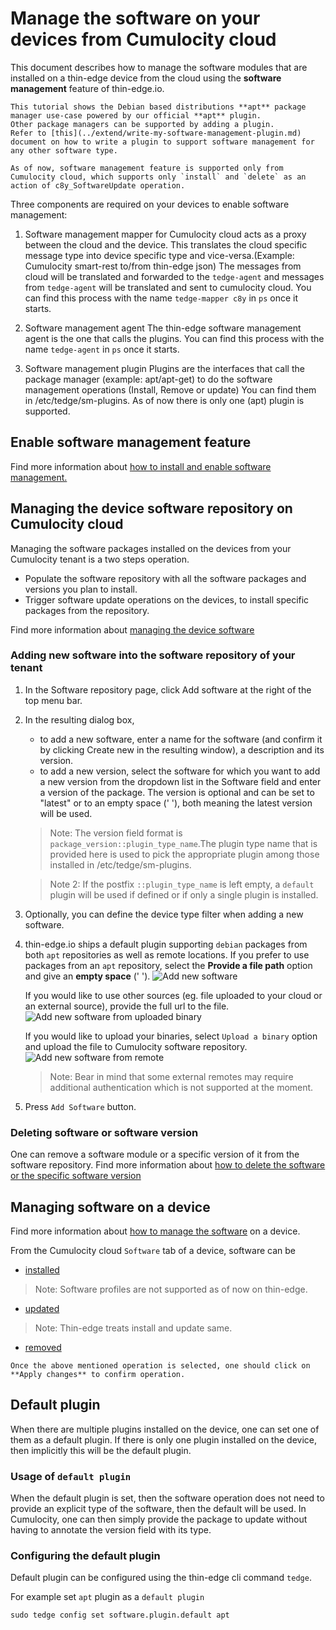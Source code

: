 # Manage the software on your devices from Cumulocity cloud

This document describes how to manage the software modules that are installed on a thin-edge device from the
cloud using the **software management** feature of thin-edge.io.

```admonish note
This tutorial shows the Debian based distributions **apt** package manager use-case powered by our official **apt** plugin.
Other package managers can be supported by adding a plugin.
Refer to [this](../extend/write-my-software-management-plugin.md) document on how to write a plugin to support software management for any other software type.
```

```admonish warning
As of now, software management feature is supported only from Cumulocity cloud, which supports only `install` and `delete` as an action of c8y_SoftwareUpdate operation.
```

Three components are required on your devices to enable software management:

1. Software management mapper for Cumulocity cloud acts as a proxy between the cloud and the device.
   This translates the cloud specific message type into device specific type and vice-versa.(Example: Cumulocity smart-rest to/from thin-edge json)
   The messages from cloud will be translated and forwarded to the `tedge-agent` and messages from `tedge-agent` will be translated and sent to cumulocity cloud.
   You can find this process with the name `tedge-mapper c8y` in `ps` once it starts.

2. Software management agent
   The thin-edge software management agent is the one that calls the plugins.
   You can find this process with the name `tedge-agent` in `ps` once it starts.

3. Software management plugin
   Plugins are the interfaces that call the package manager (example: apt/apt-get) to do the software management operations (Install, Remove or update)
   You can find them in /etc/tedge/sm-plugins.
   As of now there is only one (apt) plugin is supported.

## Enable software management feature

Find more information about [how to install and enable software management.](../operate/installation/012_install_and_enable_software_management.md)

## Managing the device software **repository** on Cumulocity cloud

Managing the software packages installed on the devices from your Cumulocity tenant is a two steps operation.

* Populate the software repository with all the software packages and versions you plan to install.
* Trigger software update operations on the devices, to install specific packages from the repository.

Find more information about [managing the device software](https://cumulocity.com/guides/users-guide/device-management/#managing-device-software)

### Adding new software into the software repository of your tenant

1. In the Software repository page, click Add software at the right of the top menu bar.
2. In the resulting dialog box,
   * to add a new software, enter a name for the software (and confirm it by clicking Create new in the resulting window),
     a description and its version.
   * to add a new version, select the software for which you want to add a new version from the dropdown list in the Software
     field and enter a version of the package. The version is optional and can be set to "latest" or to an empty space (' '), both meaning the latest version will be used.
   > Note: The version field format is `package_version::plugin_type_name`.The plugin type name that is provided here is used to pick
     the appropriate plugin among those installed in /etc/tedge/sm-plugins.

   > Note 2: If the postfix `::plugin_type_name` is left empty, a `default` plugin will be used if defined or if only a single plugin is installed.

3. Optionally, you can define the device type filter when adding a new software.
4. thin-edge.io ships a default plugin supporting `debian` packages from both `apt` repositories as well as remote locations.
   If you prefer to use packages from an `apt` repository, select the **Provide a file path** option and give an **empty space** (' ').
    ![Add new software](./images/add-new-software-to-repo.png)

   If you would like to use other sources (eg. file uploaded to your cloud or an external source), provide the full url to the file.
    ![Add new software from uploaded binary](./images/add-new-software-to-repo-binary.png)

   If you would like to upload your binaries, select `Upload a binary` option and upload the file to Cumulocity software repository.
    ![Add new software from remote](./images/add-new-software-to-repo-remote.png)

   > Note: Bear in mind that some external remotes may require additional authentication which is not supported at the moment.
5. Press `Add Software` button.

### Deleting software or software version

One can remove a software module or a specific version of it from the software repository.
Find more information about [how to delete the software or the specific software version](https://cumulocity.com/guides/users-guide/device-management/#deleting-softwares-or-software-versions)

## Managing software on a device

Find more information about [how to manage the software](https://cumulocity.com/guides/users-guide/device-management/#managing-software-on-a-device) on a device.

From the Cumulocity cloud `Software` tab of a device, software can be

* [installed](https://cumulocity.com/guides/users-guide/device-management/#to-install-software-on-a-device)

 > Note: Software profiles are not supported as of now on thin-edge.

* [updated](https://cumulocity.com/guides/users-guide/device-management/#to-update-software-on-a-device)

 > Note: Thin-edge treats install and update same.

* [removed](https://cumulocity.com/guides/users-guide/device-management/#to-delete-software-from-a-device)

```admonish note
Once the above mentioned operation is selected, one should click on **Apply changes** to confirm operation.
```

## Default plugin

When there are multiple plugins installed on the device, one can set one of them as a default plugin.
If there is only one plugin installed on the device, then implicitly this will be the default plugin.

### Usage of `default plugin`

When the default plugin is set, then the software operation does not need to provide an explicit type of the software, then the default will be used.
In Cumulocity, one can then simply provide the package to update without having to annotate the version field with its type.

### Configuring the default plugin

Default plugin can be configured using the thin-edge cli command `tedge`.

For example set `apt` plugin as a `default plugin`

```shell
sudo tedge config set software.plugin.default apt
```


